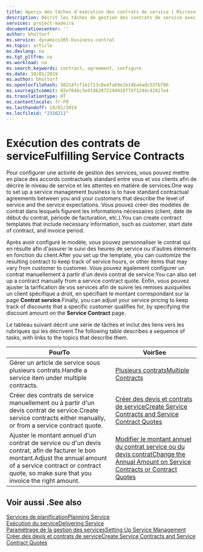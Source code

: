 ```yaml
---
title: Aperçu des tâches d'exécution des contrats de service | Microsoft Docs
description: Décrit les tâches de gestion des contrats de service avec les clients.
services: project-madeira
documentationcenter: ''
author: bholtorf
ms.service: dynamics365-business-central
ms.topic: article
ms.devlang: na
ms.tgt_pltfrm: na
ms.workload: na
ms.search.keywords: contract, agreement, configure
ms.date: 10/01/2019
ms.author: bholtorf
ms.openlocfilehash: 50214fcf1e1f13c8e4fa69e1b14ba4adc537bf86
ms.sourcegitcommit: 02e704bc3e01d62072144919774f1244c42827e4
ms.translationtype: HT
ms.contentlocale: fr-FR
ms.lasthandoff: 10/01/2019
ms.locfileid: "2316211"
---
```

# <a name="fulfilling-service-contracts"></a><span data-ttu-id="19683-103">Exécution des contrats de service</span><span class="sxs-lookup"><span data-stu-id="19683-103">Fulfilling Service Contracts</span></span> 
<span data-ttu-id="19683-104">Pour configurer une activité de gestion des services, vous pouvez mettre en place des accords contractuels standard entre vous et vos clients afin de décrire le niveau de service et les attentes en matière de services.</span><span class="sxs-lookup"><span data-stu-id="19683-104">One way to set up a service management business is to have standard contractual agreements between you and your customers that describe the level of service and the service expectations.</span></span> <span data-ttu-id="19683-105">Vous pouvez créer des modèles de contrat dans lesquels figurent les informations nécessaires (client, date de début du contrat, période de facturation, etc.).</span><span class="sxs-lookup"><span data-stu-id="19683-105">You can create contract templates that include necessary information, such as customer, start date of contract, and invoice period.</span></span>  
  
<span data-ttu-id="19683-106">Après avoir configuré le modèle, vous pouvez personnaliser le contrat qui en résulte afin d'assurer le suivi des heures de service ou d'autres éléments en fonction du client.</span><span class="sxs-lookup"><span data-stu-id="19683-106">After you set up the template, you can customize the resulting contract to keep track of service hours, or other items that may vary from customer to customer.</span></span> <span data-ttu-id="19683-107">Vous pouvez également configurer un contrat manuellement à partir d'un devis contrat de service.</span><span class="sxs-lookup"><span data-stu-id="19683-107">You can also set up a contract manually from a service contract quote.</span></span> <span data-ttu-id="19683-108">Enfin, vous pouvez ajuster la tarification de vos services afin de suivre les remises auxquelles un client spécifique a droit, en spécifiant le montant correspondant sur la page **Contrat service**.</span><span class="sxs-lookup"><span data-stu-id="19683-108">Finally, you can adjust your service pricing to keep track of discounts that a specific customer qualifies for, by specifying the discount amount on the **Service Contract** page.</span></span>  

<span data-ttu-id="19683-109">Le tableau suivant décrit une série de tâches et inclut des liens vers les rubriques qui les décrivent.</span><span class="sxs-lookup"><span data-stu-id="19683-109">The following table describes a sequence of tasks, with links to the topics that describe them.</span></span>   
  
|<span data-ttu-id="19683-110">**Pour**</span><span class="sxs-lookup"><span data-stu-id="19683-110">**To**</span></span>|<span data-ttu-id="19683-111">**Voir**</span><span class="sxs-lookup"><span data-stu-id="19683-111">**See**</span></span>|  
|------------|-------------|  
|<span data-ttu-id="19683-112">Gérer un article de service sous plusieurs contrats.</span><span class="sxs-lookup"><span data-stu-id="19683-112">Handle a service item under multiple contracts.</span></span> | [<span data-ttu-id="19683-113">Plusieurs contrats</span><span class="sxs-lookup"><span data-stu-id="19683-113">Multiple Contracts</span></span>](service-multiple-contracts.md)|  
|<span data-ttu-id="19683-114">Créer des contrats de service manuellement ou à partir d'un devis contrat de service.</span><span class="sxs-lookup"><span data-stu-id="19683-114">Create service contracts either manually, or from a service contract quote.</span></span>| [<span data-ttu-id="19683-115">Créer des devis et contrats de service</span><span class="sxs-lookup"><span data-stu-id="19683-115">Create Service Contracts and Service Contract Quotes</span></span>](service-how-to-create-service-contracts-and-service-contract-quotes.md)|
|<span data-ttu-id="19683-116">Ajuster le montant annuel d'un contrat de service ou d'un devis contrat, afin de facturer le bon montant.</span><span class="sxs-lookup"><span data-stu-id="19683-116">Adjust the annual amount of a service contract or contract quote, so make sure that you invoice the right amount.</span></span>|[<span data-ttu-id="19683-117">Modifier le montant annuel du contrat service ou du devis contrat</span><span class="sxs-lookup"><span data-stu-id="19683-117">Change the Annual Amount on Service Contracts or Contract Quotes</span></span>](service-how-to-change-the-annual-amount-on-service-contracts-or-contract-quotes.md)|

## <a name="see-also"></a><span data-ttu-id="19683-118">Voir aussi .</span><span class="sxs-lookup"><span data-stu-id="19683-118">See also</span></span>
[<span data-ttu-id="19683-119">Services de planification</span><span class="sxs-lookup"><span data-stu-id="19683-119">Planning Service</span></span>](service-plan-service.md)  
[<span data-ttu-id="19683-120">Exécution du service</span><span class="sxs-lookup"><span data-stu-id="19683-120">Delivering Service</span></span>](service-deliver-service.md)  
[<span data-ttu-id="19683-121">Paramétrage de la gestion des services</span><span class="sxs-lookup"><span data-stu-id="19683-121">Setting Up Service Management</span></span>](service-setup-service.md)  
[<span data-ttu-id="19683-122">Créer des devis et contrats de service</span><span class="sxs-lookup"><span data-stu-id="19683-122">Create Service Contracts and Service Contract Quotes</span></span>](service-how-to-create-service-contracts-and-service-contract-quotes.md)  
